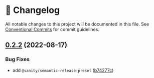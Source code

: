 <!-- markdownlint-disable --><!-- textlint-disable -->

# 📓 Changelog

All notable changes to this project will be documented in this file. See
[Conventional Commits](https://conventionalcommits.org) for commit guidelines.

## [0.2.2](https://github.com/sanity-io/sanity-plugin-asset-source-unsplash/compare/v0.2.1...v0.2.2) (2022-08-17)

### Bug Fixes

- add `@sanity/semantic-release-preset` ([b74277c](https://github.com/sanity-io/sanity-plugin-asset-source-unsplash/commit/b74277c19946e85ad5e76de6dcb3b49aa02b5884))
